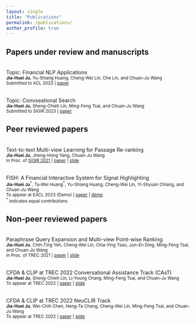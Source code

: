 ```yaml
---
layout: single
title: "Publications"
permalink: /publications/
author_profile: true
---
```


## Papers under review and manuscripts
<!-- <br>A Compare-and-contrast Multistage Pipeline for Uncovering Financial Signals in Financial Reports -->
<br>Topic: Financial NLP Applications
<br><sub>**Jia-Huei Ju**, Yu-Shiang Huang, Cheng-Wei Lin, Che Lin, and Chuan-Ju Wang</sub>
<br><sub> Submitted to ACL 2023 | [paper](TBD) </sub>

<!-- <br>Improving Conversational Passage Re-ranking with View Ensemble -->
<br>Topic: Convseational Search
<br><sub>**Jia-Huei Ju**, Sheng-Chieh Lin, Ming-Feng Tsai, and Chuan-Ju Wang</sub>
<br><sub> Submitted to SIGIR 2023 | [paper](TBD) </sub>

## Peer reviewed papers
<br>Text-to-text Multi-view Learning for Passage Re-ranking
<br><sub>**Jia-Huei Ju**, Jheng-Hong Yang, Chuan-Ju Wang</sub>
<br><sub> In Proc. of [SIGIR 2021](https://dl.acm.org/doi/10.1145/3404835.3463048) | [paper](https://dylanjoo.github.io/files/t5.multiview.paper.pdf) | [slide](https://dylanjoo.github.io/files/t5.multiview.slide.pdf)</sub>

<br>FISH: A Financial Interactive System for Signal Highlighting
<br><sub>**Jia-Huei Ju**<sup>\*</sup>, Ta-Wei Huang<sup>\*</sup>, Yu-Shiang Huang, Cheng-Wei Lin, Yi-Shyuan Chiang, and Chuan-Ju Wang </sub>
<br><sub> To appear at EACL 2023 (Demo) | [paper](https://dylanjoo.github.io/files/fish.paper.pdf) | [demo](https://fish-web-fish.de.r.appspot.com/) </sub>
<br><sub><sup>\*</sup> indicates equal contributions</sub>

## Non-peer reviewed papers
<br>Paraphrase Query Expansion and Multi-view Point-wise Ranking
<br><sub>**Jia-Huei Ju**, Chih-Ting Yeh, Cheng-Wei Lin, Chia-Ying Tsao, Jun-En Ding, Ming-Feng Tsai, and Chuan-Ju Wang</sub>
<br><sub> In Proc. of TREC 2021  | [paper](https://trec.nist.gov/pubs/trec30/papers/CFDA_CLIP-CAsT.pdf) | [slide](https://dylanjoo.github.io/files/trec.cast.2021.slide.pdf)</sub>

<br>CFDA & CLIP at TREC 2022 Conversational Assistance Track (CAsT)
<br><sub>**Jia-Huei Ju**, Sheng-Chieh Lin, Li-Young Chang, Ming-Feng Tsai, and Chuan-Ju Wang</sub>
<br><sub> To appear at TREC 2022  | [paper](https://dylanjoo.github.io/files/trec.cast.2022.paper.pdf) | [slide](https://dylanjoo.github.io/files/trec.cast.2022.slide.pdf)</sub>

<br>CFDA & CLIP at TREC 2022 NeuCLIR Track
<br><sub>**Jia-Huei Ju**, Wei-Chih Chen, Heng-Ta Chang, Cheng-Wei Lin, Ming-Feng Tsai, and Chuan-Ju Wang</sub>
<br><sub> To appear at TREC 2022  | [paper](https://dylanjoo.github.io/files/trec.neuclir.2022.paper.pdf) | [slide](https://dylanjoo.github.io/files/trec.neuclir.2022.slide.pdf)</sub>

<!-- {% if author.googlescholar %} -->
<!--   You can also find my articles on <u><a href="{{author.googlescholar}}">my Google Scholar profile</a>.</u> -->
<!-- {% endif %} -->
<!--  -->
<!-- {% include base_path %} -->
<!--  -->
<!-- {% for post in site.publications reversed %} -->
<!--   {% include archive-single.html %} -->
<!-- {% endfor %} -->
